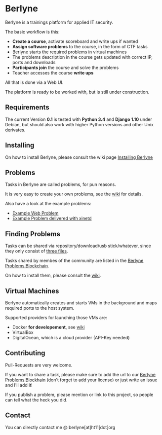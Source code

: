 # Berlyne
Berlyne is a trainings platform for applied IT security.
 
The basic workflow is this:

* **Create a course**, activate scoreboard and write ups if wanted 
* **Assign software problems** to the course, in the form of CTF tasks
* Berlyne starts the required problems in virtual machines
* The problems description in the course gets updated with correct IP, ports and downloads
* **Participants join** the course and solve the problems
* Teacher accesses the course **write ups**

All that is done via a Web UI.

The platform is ready to be worked with, but is still under construction.

## Requirements

The current Version **0.1** is tested with **Python 3.4** and **Django 1.10** under Debian, but should also work
with higher Python versions and other Unix derivates.

## Installing
On how to install Berlyne, please consult the wiki page [Installing Berlyne](https://github.com/rugo/berlyne/wiki/Installing-Berlyne)

## Problems
Tasks in Berlyne are called problems, for pun reasons.

It is very easy to create your own problems, see the [wiki](https://github.com/rugo/berlyne/wiki/Creating-Problems) 
for details.

Also have a look at the example problems:

* [Example Web Problem](https://github.com/rugo/berlyne/wiki/Example-Web-Problem)
* [Example Problem delivered with xinetd](https://github.com/rugo/berlyne/wiki/Example-xinetd-Problem)

## Finding Problems
Tasks can be shared via repository/download/usb stick/whatever, since they only consist of
[three files](https://github.com/rugo/berlyne/wiki/Creating-Problems).

Tasks shared by membes of the community are listed in the
[Berlyne Problems Blockchain](problems_blockchain.txt). 

On how to install them, please consult the [wiki](https://github.com/rugo/berlyne/wiki/Installing-Problems).

## Virtual Machines
Berlyne automatically creates and starts VMs in the background and maps required ports to
the host system.

Supported providers for launching those VMs are:

* Docker **for developement**, see [wiki](https://github.com/rugo/berlyne/wiki/Security-Considerations)
* VirtualBox
* DigitalOcean, which is a cloud provider (API-Key needed)

## Contributing
Pull-Requests are very welcome.

If you want to share a task, please make sure to add the url to our
[Berlyne Problems Blockhain](problems_blockchain.txt) (don't forget to add your license)
or just write an issue and I'll add it!

If you publish a problem, please mention or link to this project, 
so people can tell what the heck you did.

## Contact

You can directly contact me @ berlyne[at]ht11[dot]org